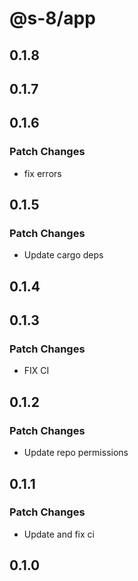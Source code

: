 # @s-8/app

## 0.1.8

## 0.1.7

## 0.1.6

### Patch Changes

- fix errors

## 0.1.5

### Patch Changes

- Update cargo deps

## 0.1.4

## 0.1.3

### Patch Changes

- FIX CI

## 0.1.2

### Patch Changes

- Update repo permissions

## 0.1.1

### Patch Changes

- Update and fix ci

## 0.1.0
